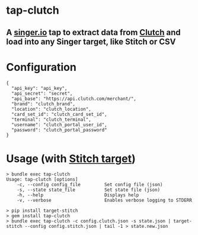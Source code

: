 tap-clutch
==========

## A [singer.io](http://singer.io) tap to extract data from [Clutch](http://clutch.com) and load into any Singer target, like Stitch or CSV

# Configuration

    {
      "api_key": "api_key",
      "api_secret": "secret",
      "api_base": "https://api.clutch.com/merchant/",
      "brand": "clutch_brand",
      "location": "clutch_location",
      "card_set_id": "clutch_card_set_id",
      "terminal": "clutch_terminal",
      "username": "clutch_portal_user_id",
      "password": "clutch_portal_password"
    }

# Usage (with [Stitch target](https://github.com/singer-io/target-stitch))

    > bundle exec tap-clutch
    Usage: tap-clutch [options]
        -c, --config config_file         Set config file (json)
        -s, --state state_file           Set state file (json)
        -h, --help                       Displays help
        -v, --verbose                    Enables verbose logging to STDERR

    > pip install target-stitch
    > gem install tap-clutch
    > bundle exec tap-clutch -c config.clutch.json -s state.json | target-stitch --config config.stitch.json | tail -1 > state.new.json
